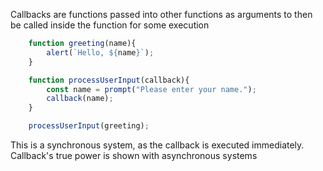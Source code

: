 Callbacks are functions passed into other functions as arguments to then be called inside the function for some execution

```js
	function greeting(name){
		alert(`Hello, ${name}`);
	}

	function processUserInput(callback){
		const name = prompt("Please enter your name.");
		callback(name);
	}

	processUserInput(greeting);

```

This is a synchronous system, as the callback is executed immediately. Callback's true power is shown with asynchronous systems


